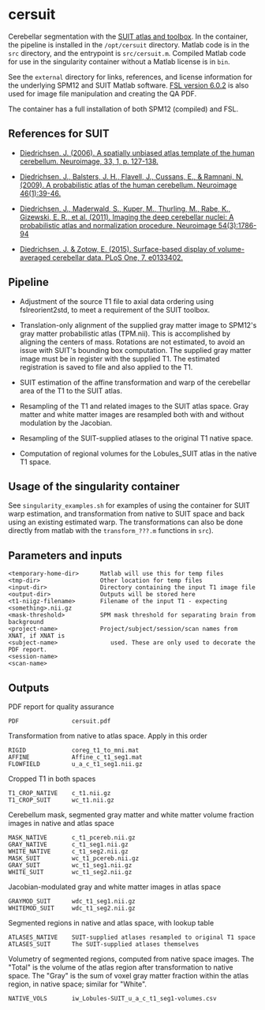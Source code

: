 # cersuit

Cerebellar segmentation with the [SUIT atlas and toolbox](http://diedrichsenlab.org/imaging/suit.htm). In the container, the pipeline is installed in the `/opt/cersuit` directory. Matlab code is in the `src` directory, and the entrypoint is `src/cersuit.m`. Compiled Matlab code for use in the singularity container without a Matlab license is in `bin`.

See the `external` directory for links, references, and license information for the underlying SPM12 and SUIT Matlab software. [FSL version 6.0.2](https://fsl.fmrib.ox.ac.uk/fsl/fslwiki) is also used for image file manipulation and creating the QA PDF.

The container has a full installation of both SPM12 (compiled) and FSL.


## References for SUIT

- [Diedrichsen, J. (2006). A spatially unbiased atlas template of the human cerebellum. Neuroimage, 33, 1, p. 127-138.](https://doi.org/10.1016/j.neuroimage.2006.05.056)

- [Diedrichsen, J., Balsters, J. H., Flavell, J., Cussans, E., & Ramnani, N. (2009). A probabilistic atlas of the human cerebellum. Neuroimage 46(1):39-46.](https://doi.org/10.1016/j.neuroimage.2009.01.045)

- [Diedrichsen, J., Maderwald, S., Kuper, M., Thurling, M., Rabe, K., Gizewski, E. R., et al. (2011). Imaging the deep cerebellar nuclei: A probabilistic atlas and normalization procedure. Neuroimage 54(3):1786-94](https://doi.org/10.1016/j.neuroimage.2010.10.035)

- [Diedrichsen, J. & Zotow, E. (2015). Surface-based display of volume-averaged cerebellar data. PLoS One, 7, e0133402.](https://doi.org/10.1371/journal.pone.0133402)


## Pipeline

- Adjustment of the source T1 file to axial data ordering using fslreorient2std, to meet a requirement of the SUIT toolbox.

- Translation-only alignment of the supplied gray matter image to SPM12's gray matter probabilistic atlas (TPM.nii). This is accomplished by aligning the centers of mass. Rotations are not estimated, to avoid an issue with SUIT's bounding box computation. The supplied gray matter image must be in register with the supplied T1. The estimated registration is saved to file and also applied to the T1.

- SUIT estimation of the affine transformation and warp of the cerebellar area of the T1 to the SUIT atlas.

- Resampling of the T1 and related images to the SUIT atlas space. Gray matter and white matter images are resampled both with and without modulation by the Jacobian.

- Resampling of the SUIT-supplied atlases to the original T1 native space.

- Computation of regional volumes for the Lobules_SUIT atlas in the native T1 space.


## Usage of the singularity container

See `singularity_examples.sh` for examples of using the container for SUIT warp estimation, and transformation from native to SUIT space and back using an existing estimated warp. The transformations can also be done directly from matlab with the `transform_???.m` functions in `src`).


## Parameters and inputs

    <temporary-home-dir>      Matlab will use this for temp files
    <tmp-dir>                 Other location for temp files          
    <input-dir>               Directory containing the input T1 image file
    <output-dir>              Outputs will be stored here
    <t1-niigz-filename>       Filename of the input T1 - expecting <something>.nii.gz
    <mask-threshold>          SPM mask threshold for separating brain from background
    <project-name>            Project/subject/session/scan names from XNAT, if XNAT is
    <subject-name>               used. These are only used to decorate the PDF report.
    <session-name>    
	<scan-name>


## Outputs

PDF report for quality assurance

    PDF               cersuit.pdf

Transformation from native to atlas space. Apply in this order

    RIGID             coreg_t1_to_mni.mat
    AFFINE            Affine_c_t1_seg1.mat
    FLOWFIELD         u_a_c_t1_seg1.nii.gz

Cropped T1 in both spaces

    T1_CROP_NATIVE    c_t1.nii.gz
    T1_CROP_SUIT      wc_t1.nii.gz

Cerebellum mask, segmented gray matter and white matter volume fraction images in native and atlas space

    MASK_NATIVE       c_t1_pcereb.nii.gz
    GRAY_NATIVE       c_t1_seg1.nii.gz
    WHITE_NATIVE      c_t1_seg2.nii.gz
    MASK_SUIT         wc_t1_pcereb.nii.gz
    GRAY_SUIT         wc_t1_seg1.nii.gz
    WHITE_SUIT        wc_t1_seg2.nii.gz

Jacobian-modulated gray and white matter images in atlas space

    GRAYMOD_SUIT      wdc_t1_seg1.nii.gz
    WHITEMOD_SUIT     wdc_t1_seg2.nii.gz

Segmented regions in native and atlas space, with lookup table

    ATLASES_NATIVE    SUIT-supplied atlases resampled to original T1 space
    ATLASES_SUIT      The SUIT-supplied atlases themselves

Volumetry of segmented regions, computed from native space images. The "Total" is the volume of the atlas region after transformation to native space. The "Gray" is the sum of voxel gray matter fraction within the atlas region, in native space; similar for "White".

    NATIVE_VOLS       iw_Lobules-SUIT_u_a_c_t1_seg1-volumes.csv

